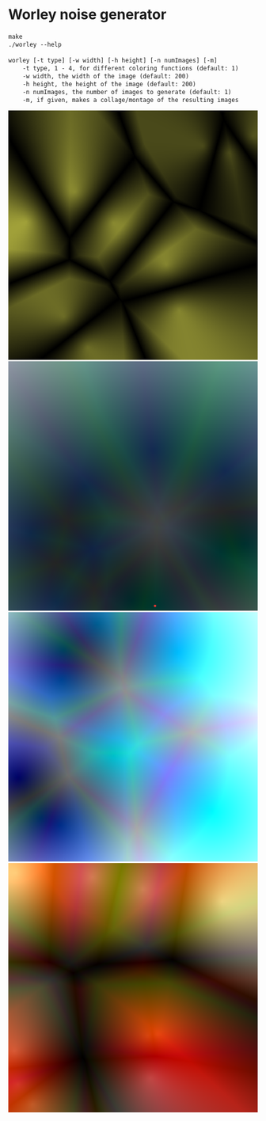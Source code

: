 # Worley noise generator

```
make
./worley --help

worley [-t type] [-w width] [-h height] [-n numImages] [-m]
	-t type, 1 - 4, for different coloring functions (default: 1)
	-w width, the width of the image (default: 200)
	-h height, the height of the image (default: 200)
	-n numImages, the number of images to generate (default: 1)
	-m, if given, makes a collage/montage of the resulting images
```

![Worley noise example](https://raw.githubusercontent.com/RyanMarcus/worley/master/examples/t1.png) ![Worley noise example](https://raw.githubusercontent.com/RyanMarcus/worley/master/examples/t2.png) ![Worley noise example](https://raw.githubusercontent.com/RyanMarcus/worley/master/examples/t3.png) ![Worley noise example](https://raw.githubusercontent.com/RyanMarcus/worley/master/examples/t4.png)
